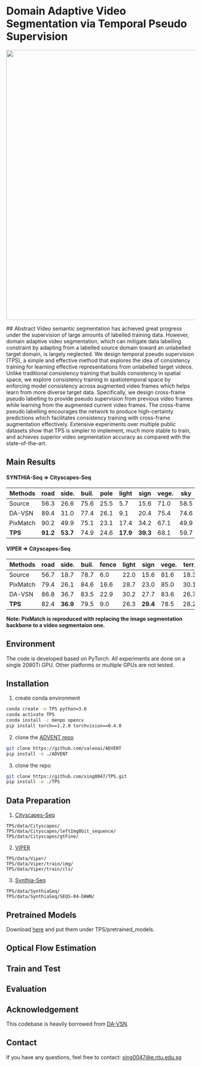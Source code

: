 # Domain Adaptive Video Segmentation via Temporal Pseudo Supervision
<p align="left">
<img src="https://drive.google.com/file/d/14vNZ4OTAbfQgxNfdh9MXW2yeOHXZ5AGv/view?usp=sharing", width="720">
</p>
## Abstract
Video semantic segmentation has achieved great progress under the supervision of large amounts of labelled training data. However, domain adaptive video segmentation, which can mitigate data labelling constraint by adapting from a labelled source domain toward an unlabelled target domain, is largely neglected. We design temporal pseudo supervision (TPS), a simple and effective method that explores the idea of consistency training for learning effective representations from unlabelled target videos. Unlike traditional consistency training that builds consistency in spatial space, we explore consistency training in spatiotemporal space by enforcing model consistency across augmented video frames which helps learn from more diverse target data. Specifically, we design cross-frame pseudo labelling to provide pseudo supervision from previous video frames while learning from the augmented current video frames. The cross-frame pseudo labelling encourages the network to produce high-certainty predictions which facilitates consistency training with cross-frame augmentation effectively. Extensive experiments over multiple public datasets show that TPS is simpler to implement, much more stable to train, and achieves superior video segmentation accuracy as compared with the state-of-the-art.

## Main Results
#### SYNTHIA-Seq => Cityscapes-Seq
| Methods       | road | side. | buil. | pole | light | sign | vege. | sky | per. | rider | car | mIoU |
|---------------|------|-------|-------|------|-------|------|-------|-----|------|-------|-----|------|
| Source        | 56.3 | 26.6 | 75.6 | 25.5 |  5.7 | 15.6 | 71.0 | 58.5 | 41.7 | 17.1 | 27.9 | 38.3 |
| DA-VSN        | 89.4 | 31.0 | 77.4 | 26.1 |  9.1 | 20.4 | 75.4 | 74.6 | 42.9 | 16.1 | 82.4 | 49.5 |
| PixMatch      | 90.2 | 49.9 | 75.1 | 23.1 | 17.4 | 34.2 | 67.1 | 49.9 | 55.8 | 14.0 | 84.3 | 51.0 |
| **TPS**       | **91.2**| **53.7** | 74.9 | 24.6 | **17.9** | **39.3** | 68.1 | 59.7 | **57.2** | **20.3** | **84.5** | **53.8** |

#### VIPER => Cityscapes-Seq
| Methods       | road | side. | buil. | fence | light | sign | vege. | terr. | sky | per. | car | truck | bus | motor | bike | mIoU |
|---------------|------|-------|-------|-------|-------|------|-------|-------|-----|------|-----|-------|-----|-------|------|------|
| Source        | 56.7 | 18.7 | 78.7 |  6.0 | 22.0 | 15.6 | 81.6 | 18.3 | 80.4 | 59.9 | 66.3 |  4.5 | 16.8 | 20.4 | 10.3 | 37.1 |
| PixMatch      | 79.4 | 26.1 | 84.6 | 16.6 | 28.7 | 23.0 | 85.0 | 30.1 | 83.7 | 58.6 | 75.8 | 34.2 | 45.7 | 16.6 | 12.4 | 46.7 |
| DA-VSN        | 86.8 | 36.7 | 83.5 | 22.9 | 30.2 | 27.7 | 83.6 | 26.7 | 80.3 | 60.0 | 79.1 | 20.3 | 47.2 | 21.2 | 11.4 | 47.8 |
| **TPS**       | 82.4 | **36.9** | 79.5 | 9.0 | 26.3 | **29.4** | 78.5 | 28.2 | 81.8 | **61.2** | **80.2** | **39.8** | 40.3 | 28.5 | 31.7 | **48.9** |

**Note: PixMatch is reproduced with replacing the image segmentation backbone to a video segmentaion one.**

## Environment
The code is developed based on PyTorch. All experiments are done on a single 2080Ti GPU. Other platforms or multiple GPUs are not tested.

## Installation
1. create conda environment
```bash
conda create -n TPS python=3.6
conda activate TPS
conda install -c menpo opencv
pip install torch==1.2.0 torchvision==0.4.0
```
2. clone the [ADVENT repo](https://github.com/valeoai/ADVENT)
```bash
git clone https://github.com/valeoai/ADVENT
pip install -e ./ADVENT
```

3. clone the repo
```bash
git clone https://github.com/xing0047/TPS.git
pip install -e ./TPS
```

## Data Preparation
1. [Cityscapes-Seq](https://www.cityscapes-dataset.com/)
```
TPS/data/Cityscapes/
TPS/data/Cityscapes/leftImg8bit_sequence/
TPS/data/Cityscapes/gtFine/
```

2. [VIPER](https://playing-for-benchmarks.org/download/)
```
TPS/data/Viper/
TPS/data/Viper/train/img/
TPS/data/Viper/train/cls/
```

3. [Synthia-Seq](http://synthia-dataset.cvc.uab.cat/SYNTHIA_SEQS/SYNTHIA-SEQS-04-DAWN.rar)
```
TPS/data/SynthiaSeq/
TPS/data/SynthiaSeq/SEQS-04-DAWN/
```

## Pretrained Models
Download [here]() and put them under TPS/pretrained\_models.

## Optical Flow Estimation

## Train and Test

## Evaluation

## Acknowledgement
This codebase is heavily borrowed from [DA-VSN](https://github.com/Dayan-Guan/DA-VSN).

## Contact
If you have any questions, feel free to contact: xing0047@e.ntu.edu.sg
